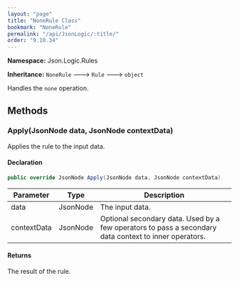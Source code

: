```yaml
---
layout: "page"
title: "NoneRule Class"
bookmark: "NoneRule"
permalink: "/api/JsonLogic/:title/"
order: "9.10.34"
---
```

**Namespace:** Json.Logic.Rules

**Inheritance:**
`NoneRule`
 🡒 
`Rule`
 🡒 
`object`

Handles the `none` operation.

## Methods

### Apply(JsonNode data, JsonNode contextData)

Applies the rule to the input data.

#### Declaration

```c#
public override JsonNode Apply(JsonNode data, JsonNode contextData)
```
| Parameter | Type | Description |
|---|---|---|
| data | JsonNode | The input data. |
| contextData | JsonNode | Optional secondary data.  Used by a few operators to pass a secondary<br>    data context to inner operators. |

#### Returns

The result of the rule.

